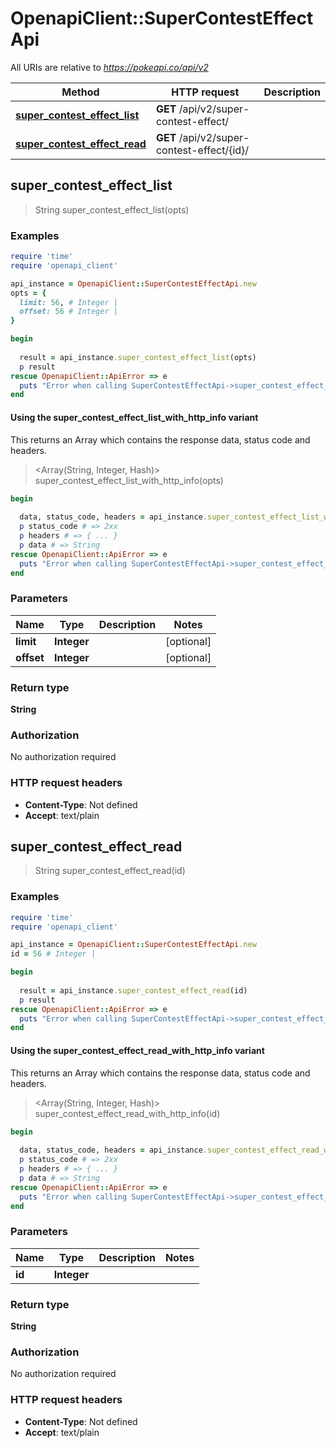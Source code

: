 # OpenapiClient::SuperContestEffectApi

All URIs are relative to *https://pokeapi.co/api/v2*

| Method | HTTP request | Description |
| ------ | ------------ | ----------- |
| [**super_contest_effect_list**](SuperContestEffectApi.md#super_contest_effect_list) | **GET** /api/v2/super-contest-effect/ |  |
| [**super_contest_effect_read**](SuperContestEffectApi.md#super_contest_effect_read) | **GET** /api/v2/super-contest-effect/{id}/ |  |


## super_contest_effect_list

> String super_contest_effect_list(opts)



### Examples

```ruby
require 'time'
require 'openapi_client'

api_instance = OpenapiClient::SuperContestEffectApi.new
opts = {
  limit: 56, # Integer | 
  offset: 56 # Integer | 
}

begin
  
  result = api_instance.super_contest_effect_list(opts)
  p result
rescue OpenapiClient::ApiError => e
  puts "Error when calling SuperContestEffectApi->super_contest_effect_list: #{e}"
end
```

#### Using the super_contest_effect_list_with_http_info variant

This returns an Array which contains the response data, status code and headers.

> <Array(String, Integer, Hash)> super_contest_effect_list_with_http_info(opts)

```ruby
begin
  
  data, status_code, headers = api_instance.super_contest_effect_list_with_http_info(opts)
  p status_code # => 2xx
  p headers # => { ... }
  p data # => String
rescue OpenapiClient::ApiError => e
  puts "Error when calling SuperContestEffectApi->super_contest_effect_list_with_http_info: #{e}"
end
```

### Parameters

| Name | Type | Description | Notes |
| ---- | ---- | ----------- | ----- |
| **limit** | **Integer** |  | [optional] |
| **offset** | **Integer** |  | [optional] |

### Return type

**String**

### Authorization

No authorization required

### HTTP request headers

- **Content-Type**: Not defined
- **Accept**: text/plain


## super_contest_effect_read

> String super_contest_effect_read(id)



### Examples

```ruby
require 'time'
require 'openapi_client'

api_instance = OpenapiClient::SuperContestEffectApi.new
id = 56 # Integer | 

begin
  
  result = api_instance.super_contest_effect_read(id)
  p result
rescue OpenapiClient::ApiError => e
  puts "Error when calling SuperContestEffectApi->super_contest_effect_read: #{e}"
end
```

#### Using the super_contest_effect_read_with_http_info variant

This returns an Array which contains the response data, status code and headers.

> <Array(String, Integer, Hash)> super_contest_effect_read_with_http_info(id)

```ruby
begin
  
  data, status_code, headers = api_instance.super_contest_effect_read_with_http_info(id)
  p status_code # => 2xx
  p headers # => { ... }
  p data # => String
rescue OpenapiClient::ApiError => e
  puts "Error when calling SuperContestEffectApi->super_contest_effect_read_with_http_info: #{e}"
end
```

### Parameters

| Name | Type | Description | Notes |
| ---- | ---- | ----------- | ----- |
| **id** | **Integer** |  |  |

### Return type

**String**

### Authorization

No authorization required

### HTTP request headers

- **Content-Type**: Not defined
- **Accept**: text/plain

